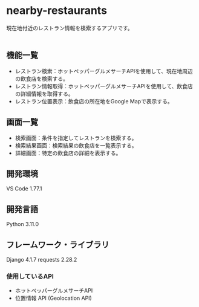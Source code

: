 # nearby-restaurants

現在地付近のレストラン情報を検索するアプリです。
<br><br>

## 機能一覧
- レストラン検索：ホットペッパーグルメサーチAPIを使用して、現在地周辺の飲食店を検索する。
- レストラン情報取得：ホットペッパーグルメサーチAPIを使用して、飲食店の詳細情報を取得する。
- レストラン位置表示：飲食店の所在地をGoogle Mapで表示する。

## 画面一覧
- 検索画面：条件を指定してレストランを検索する。
- 検索結果画面：検索結果の飲食店を一覧表示する。
- 詳細画面：特定の飲食店の詳細を表示する。

## 開発環境
VS Code 1.77.1

## 開発言語
Python 3.11.0

## フレームワーク・ライブラリ
Django 4.1.7
requests 2.28.2

### 使用しているAPI
- ホットペッパーグルメサーチAPI
- 位置情報 API (Geolocation API)
